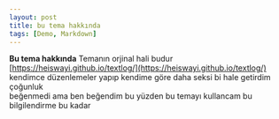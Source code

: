 ```yaml
---
layout: post
title: bu tema hakkında
tags: [Demo, Markdown]
---
```

**Bu tema hakkında**
Temanın orjinal hali budur<br>
[https://heiswayi.github.io/textlog/](https://heiswayi.github.io/textlog/)<br>
kendimce düzenlemeler yapıp kendime göre daha seksi bi hale getirdim çoğunluk <br>beğenmedi ama ben beğendim bu yüzden bu temayı kullancam bu bilgilendirme bu kadar
